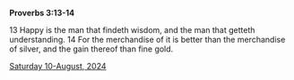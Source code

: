 **Proverbs 3:13-14**

13 Happy is the man that findeth wisdom, and the man that getteth understanding. 14 For the merchandise of it is better than the merchandise of silver, and the gain thereof than fine gold.

[Saturday 10-August, 2024](https://getbible.net/kjv/Proverbs/3/13-14)
